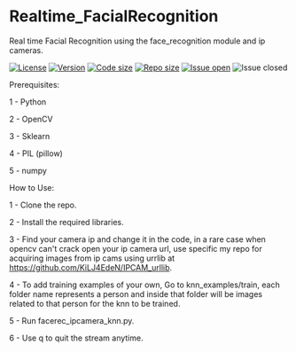 # Realtime_FacialRecognition
Real time Facial Recognition using the face_recognition module and ip cameras.


[![License](https://img.shields.io/github/license/KiLJ4EdeN/Realtime_FacialRecognition)](https://img.shields.io/github/license/KiLJ4EdeN/Realtime_FacialRecognition) [![Version](https://img.shields.io/github/v/tag/KiLJ4EdeN/Realtime_FacialRecognition)](https://img.shields.io/github/v/tag/KiLJ4EdeN/Realtime_FacialRecognition) [![Code size](https://img.shields.io/github/languages/code-size/KiLJ4EdeN/Realtime_FacialRecognition)](https://img.shields.io/github/languages/code-size/KiLJ4EdeN/Realtime_FacialRecognition) [![Repo size](https://img.shields.io/github/repo-size/KiLJ4EdeN/Realtime_FacialRecognition)](https://img.shields.io/github/repo-size/KiLJ4EdeN/Realtime_FacialRecognition) [![Issue open](https://img.shields.io/github/issues/KiLJ4EdeN/Realtime_FacialRecognition)](https://img.shields.io/github/issues/KiLJ4EdeN/Realtime_FacialRecognition)
![Issue closed](https://img.shields.io/github/issues-closed/KiLJ4EdeN/Realtime_FacialRecognition)

Prerequisites:

1 - Python

2 - OpenCV

3 - Sklearn

4 - PIL (pillow)

5 - numpy


How to Use:

1 - Clone the repo.

2 - Install the required libraries.

3 - Find your camera ip and change it in the code, in a rare case when opencv can't crack open your ip camera url, use specific my repo for acquiring images from ip cams using urrlib at https://github.com/KiLJ4EdeN/IPCAM_urllib.

4 - To add training examples of your own, Go to knn_examples/train,
each folder name represents a person and inside that folder will be images related to that person for the knn  to be trained.

5 - Run facerec_ipcamera_knn.py.

6 - Use q to quit the stream anytime.
